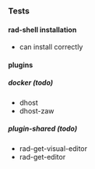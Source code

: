 ### Tests

#### rad-shell installation

- can install correctly

#### plugins

##### docker (todo)

- dhost
- dhost-zaw

##### plugin-shared (todo)

- rad-get-visual-editor
- rad-get-editor
